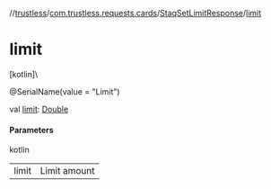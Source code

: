 //[trustless](../../../index.md)/[com.trustless.requests.cards](../index.md)/[StaqSetLimitResponse](index.md)/[limit](limit.md)

# limit

[kotlin]\

@SerialName(value = &quot;Limit&quot;)

val [limit](limit.md): [Double](https://kotlinlang.org/api/latest/jvm/stdlib/kotlin/-double/index.html)

#### Parameters

kotlin

| | |
|---|---|
| limit | Limit amount |

